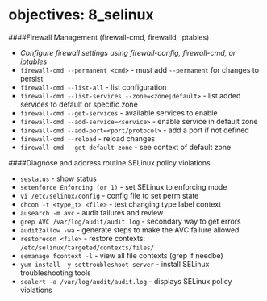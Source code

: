 # objectives: 8_selinux
####Firewall Management (firewall-cmd, firewalld, iptables)
- *Configure firewall settings using firewall-config, firewall-cmd, or iptables*
- `firewall-cmd --permanent <cmd>`                     - must add `--permanent` for changes to persist
- `firewall-cmd --list-all`                            - list configuration
- `firewall-cmd --list-services --zone=<zone|default>` - list added services to default or specific zone
- `firewall-cmd --get-services`                        - available services to enable 
- `firewall-cmd --add-service=<service>`               - enable service in default zone
- `firewall-cmd --add-port=<port/protocol>`            - add a port if not defined
- `firewall-cmd --reload`                              - reload changes
- `firewall-cmd --get-default-zone`                    - see context of default zone

####Diagnose and address routine SELinux policy violations
- `sestatus`                              - show status
- `setenforce Enforcing (or 1)`           - set SELinux to enforcing mode
- `vi /etc/selinux/config`                - config file to set perm state
- `chcon -t <type_t> <file>`              - test changing type label context
- `ausearch -m avc`                       - audit failures and review
- `grep AVC /var/log/audit/audit.log`     - secondary way to get errors
- `audit2allow -wa`                       - generate steps to make the AVC failure allowed
- `restorecon <file>`                     - restore contexts: `/etc/selinux/targeted/contexts/files/`
- `semanage fcontext -l`                  - view all file contexts (grep if needbe)
- `yum install -y settroubleshoot-server` - install SELinux troubleshooting tools
- `sealert -a /var/log/audit/audit.log`   - displays SELinux policy violations


